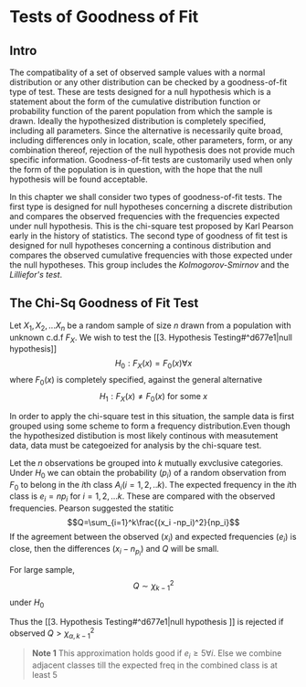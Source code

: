 # Tests of Goodness of Fit
## Intro
The compatibality of a set of observed sample values with a normal distribution or any other distribution can be checked by a goodness-of-fit type of test. These are tests designed for a null hypothesis which is a statement about the form of the cumulative distribution function or probability function of the parent population from which the sample is drawn. Ideally the hypothesized distribution is completely specified, including all parameters. Since the alternative is necessarily quite broad, including differences only in location, scale, other parameters, form, or any combination thereof, rejection of the null hypothesis does not provide much specific information. Goodness-of-fit tests are customarily used when only the form of the population is in question, with the hope that the null hypothesis will be found acceptable. 

In this chapter we shall consider two types of goodness-of-fit tests. The first type is designed for null hypotheses concerning a discrete distribution and compares the observed frequencies with the frequencies expected under null hypothesis. This is the chi-square test proposed by Karl Pearson early in the history of statistics. The second type of goodness of fit test is designed for null hypotheses concerning a continous distribution and compares the observed cumulative frequencies with those expected under the null hypotheses. This group includes the *Kolmogorov-Smirnov* and the *Lilliefor's test*. 

## The Chi-Sq Goodness of Fit Test 
Let $X_1, X_2,...X_n$ be a random sample of size $n$ drawn from a population with unknown c.d.f $F_X$. We wish to test the [[3. Hypothesis Testing#^d677e1|null hypothesis]]
$$H_0:F_X(x)=F_0(x) \forall x$$
where $F_0(x)$ is completely specified, against the general alternative 
$$H_1:F_X(x) \neq F_0(x) \text{ for some }x$$

In order to apply the chi-square test in this situation, the sample data is first grouped using some scheme to form a frequency distribution.Even though the hypothesized distibution is most likely continous with measutement data, data must be categoeized for analysis by the chi-square test.  

Let the $n$ observations be grouped into $k$ mutually exvclusive categories. Under $H_0$ we can obtain the probability $(p_i)$ of a random observation from $F_0$ to belong in the $i$th class $A_i(i=1,2,..k)$. The expected frequency in the $i$th class is $e_i=np_i$ for $i=1,2,...k$. These are compared with the observed frequencies. Pearson suggested the statitic $$Q=\sum_{i=1}^k\frac{(x_i -np_i)^2}{np_i}$$ If the agreement between the observed $(x_i)$ and expected frequencies $(e_i)$ is close, then the differences $(x_i-n_{p_i})$ and $Q$ will be small.

For large sample, $$Q\sim\chi^2_{k-1}$$ under $H_0$

Thus the [[3. Hypothesis Testing#^d677e1|null hypothesis ]] is rejected if observed $Q>\chi^2_{\alpha,k-1}$

>**Note 1** This approximation holds good if $e_i\geq5 \forall i$. Else we combine adjacent classes till the expected freq in the combined class is at least 5

<!--
Include examples
-->

